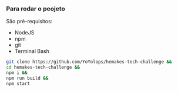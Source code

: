 ### Para rodar o peojeto

São pré-requisitos:
- NodeJS
- npm
- git
- Terminal Bash

```bash
git clone https://github.com/YoYolops/hemakes-tech-challenge &&
cd hemakes-tech-challenge &&
npm i &&
npm run build &&
npm start
```
